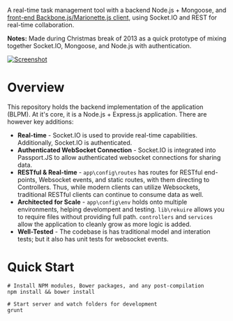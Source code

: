 A real-time task management tool with a backend Node.js + Mongoose, and [front-end Backbone.js/Marionette.js client](https://github.com/pmoghaddam/blmp-webapp), using Socket.IO and REST for real-time collaboration.

**Notes:** Made during Christmas break of 2013 as a quick prototype of mixing together Socket.IO, Mongoose, and Node.js with authentication.

[![Screenshot](https://dl.dropboxusercontent.com/u/17908170/BLPM-Screenshot-Smaller.png)](http://www.youtube.com/watch?v=Uj0qdmFMxfw)

# Overview
This repository holds the backend implementation of the application (BLPM). At it's core, it is a Node.js + Express.js application. There are however key additions:
 
* **Real-time** - Socket.IO is used to provide real-time capabilities. Additionally, Socket.IO is authenticated.
* **Authenticated WebSocket Connection** - Socket.IO is integrated into Passport.JS to allow authenticated websocket connections for sharing data.
* **RESTful & Real-time** - `app\config\routes` has routes for RESTful end-points, Websocket events, and static routes, with them directing to Controllers. Thus, while modern clients can utilize Websockets, traditional RESTful clients can continue to consume data as well.
* **Architected for Scale** - `app\config\env` holds onto multiple environments, helping develompent and testing. `lib\rekuire` allows you to require files without providing full path. `controllers` and `services` allow the application to cleanly grow as more logic is added.
* **Well-Tested** - The codebase is has traditional model and interation tests; but it also has unit tests for websocket events.

# Quick Start

    # Install NPM modules, Bower packages, and any post-compilation
    npm install && bower install

    # Start server and watch folders for development
    grunt